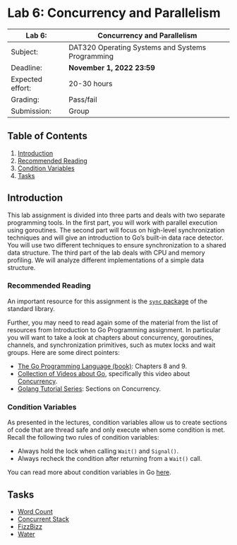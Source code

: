 # Lab 6: Concurrency and Parallelism

| Lab 6: | Concurrency and Parallelism |
| ---------------------    | --------------------- |
| Subject:                 | DAT320 Operating Systems and Systems Programming |
| Deadline:                | **November 1, 2022 23:59** |
| Expected effort:         | 20-30 hours |
| Grading:                 | Pass/fail |
| Submission:              | Group |

## Table of Contents

1. [Introduction](#introduction)
2. [Recommended Reading](#recommended-reading)
3. [Condition Variables](#condition-variables)
4. [Tasks](#tasks)

## Introduction

This lab assignment is divided into three parts and deals with two separate programming tools.
In the first part, you will work with parallel execution using goroutines.
The second part will focus on high-level synchronization techniques and will give an introduction to Go’s built-in data race detector.
You will use two different techniques to ensure synchronization to a shared data structure.
The third part of the lab deals with CPU and memory profiling.
We will analyze different implementations of a simple data structure.

### Recommended Reading

An important resource for this assignment is the [`sync` package](https://golang.org/pkg/sync/) of the standard library.

Further, you may need to read again some of the material from the list of resources from Introduction to Go Programming assignment.
In particular you will want to take a look at chapters about concurrency, goroutines, channels, and synchronization primitives, such as mutex locks and wait groups.
Here are some direct pointers:

* [The Go Programming Language (book)](http://www.gopl.io): Chapters 8 and 9.
* [Collection of Videos about Go](https://github.com/golang/go/wiki/GoTalks), specifically this video about [Concurrency](https://youtu.be/f6kdp27TYZs).
* [Golang Tutorial Series](https://golangbot.com/learn-golang-series/): Sections on Concurrency.

### Condition Variables

As presented in the lectures, condition variables allow us to create sections of code that are thread safe and only execute when some condition is met.
Recall the following two rules of condition variables:

* Always hold the lock when calling `Wait()` and `Signal()`.
* Always recheck the condition after returning from a `Wait()` call.

You can read more about condition variables in Go [here](https://golang.org/pkg/sync/#Cond).

## Tasks

* [Word Count](wordcount/wordcount.md)
* [Concurrent Stack](stack/stack.md)
* [FizzBizz](fizzbizz/fizzbizz.md)
* [Water](water/water.md)
